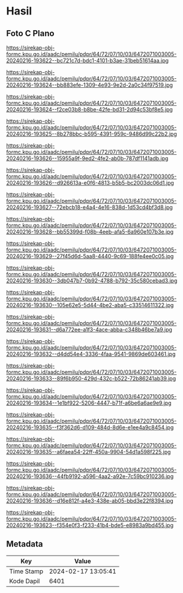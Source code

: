 # Hasil

## Foto C Plano

https://sirekap-obj-formc.kpu.go.id/aadc/pemilu/pdpr/64/72/07/10/03/6472071003005-20240216-193622--bc721c7d-bdc1-4101-b3ae-31beb51614aa.jpg

https://sirekap-obj-formc.kpu.go.id/aadc/pemilu/pdpr/64/72/07/10/03/6472071003005-20240216-193624--bb883efe-1309-4e93-9e2d-2a0c34f97519.jpg

https://sirekap-obj-formc.kpu.go.id/aadc/pemilu/pdpr/64/72/07/10/03/6472071003005-20240216-193624--f2ce03b8-b8be-42fe-bd31-2d94c53bf8e5.jpg

https://sirekap-obj-formc.kpu.go.id/aadc/pemilu/pdpr/64/72/07/10/03/6472071003005-20240216-193625--8b278bbc-b595-4391-959c-9486d99c22b2.jpg

https://sirekap-obj-formc.kpu.go.id/aadc/pemilu/pdpr/64/72/07/10/03/6472071003005-20240216-193626--15955a9f-9ed2-4fe2-ab0b-787df1141adb.jpg

https://sirekap-obj-formc.kpu.go.id/aadc/pemilu/pdpr/64/72/07/10/03/6472071003005-20240216-193626--d926613a-e0f6-4813-b5b5-bc2003dc06d1.jpg

https://sirekap-obj-formc.kpu.go.id/aadc/pemilu/pdpr/64/72/07/10/03/6472071003005-20240216-193627--72ebcb18-e4a4-4e16-838d-1d53cd4bf3d8.jpg

https://sirekap-obj-formc.kpu.go.id/aadc/pemilu/pdpr/64/72/07/10/03/6472071003005-20240216-193628--bb55399d-f08b-4eeb-afa5-6a960e107b3e.jpg

https://sirekap-obj-formc.kpu.go.id/aadc/pemilu/pdpr/64/72/07/10/03/6472071003005-20240216-193629--27f45d6d-5aa8-4440-9c69-188fe4ee0c05.jpg

https://sirekap-obj-formc.kpu.go.id/aadc/pemilu/pdpr/64/72/07/10/03/6472071003005-20240216-193630--3db047b7-0b92-4788-b792-35c580cebad3.jpg

https://sirekap-obj-formc.kpu.go.id/aadc/pemilu/pdpr/64/72/07/10/03/6472071003005-20240216-193630--105e62e5-5d44-4be2-aba5-c33514611322.jpg

https://sirekap-obj-formc.kpu.go.id/aadc/pemilu/pdpr/64/72/07/10/03/6472071003005-20240216-193631--d6a772ee-a1f3-4ace-abba-c348b46be7a9.jpg

https://sirekap-obj-formc.kpu.go.id/aadc/pemilu/pdpr/64/72/07/10/03/6472071003005-20240216-193632--d4dd54e4-3336-4faa-9541-9869de603461.jpg

https://sirekap-obj-formc.kpu.go.id/aadc/pemilu/pdpr/64/72/07/10/03/6472071003005-20240216-193633--89f6b950-429d-432c-b522-72b86241ab39.jpg

https://sirekap-obj-formc.kpu.go.id/aadc/pemilu/pdpr/64/72/07/10/03/6472071003005-20240216-193634--1e1bf922-5206-4447-b71f-a6be6a6ae9e9.jpg

https://sirekap-obj-formc.kpu.go.id/aadc/pemilu/pdpr/64/72/07/10/03/6472071003005-20240216-193635--f3f362d6-d109-484d-8d6e-e1ee4a9c8454.jpg

https://sirekap-obj-formc.kpu.go.id/aadc/pemilu/pdpr/64/72/07/10/03/6472071003005-20240216-193635--a6faea54-22ff-450a-9904-54d1a598f225.jpg

https://sirekap-obj-formc.kpu.go.id/aadc/pemilu/pdpr/64/72/07/10/03/6472071003005-20240216-193636--44fb9192-a596-4aa2-a92e-7c59bc910236.jpg

https://sirekap-obj-formc.kpu.go.id/aadc/pemilu/pdpr/64/72/07/10/03/6472071003005-20240216-193636--d16e812f-a4e3-438e-ab05-bbd3e22f8394.jpg

https://sirekap-obj-formc.kpu.go.id/aadc/pemilu/pdpr/64/72/07/10/03/6472071003005-20240216-193623--f354e0f3-f233-41b4-bde5-e8983a9bd455.jpg


## Metadata

| Key        | Value               |
| ---------- | ------------------- |
| Time Stamp | 2024-02-17 13:05:41 |
| Kode Dapil | 6401                |



